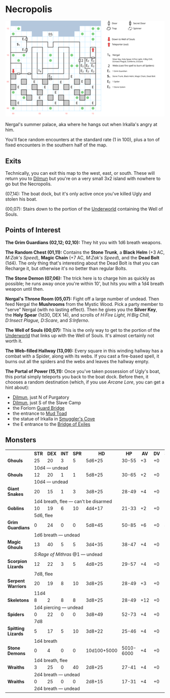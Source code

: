# Necropolis

![map](necropolis.svg)

Nergal's summer palace, aka where he hangs out when Irkalla's angry at him.

You'll face random encounters at the standard rate (1 in 100), plus a ton of fixed encounters in the southern half of the map.

## Exits

Technically, you can exit this map to the west, east, or south. These will return you to [Dilmun](dilmun.md) but you're on a very small 3x2 island with nowhere to go but the Necropolis.

(07,14): The boat dock, but it's only active once you've killed Ugly and stolen his boat.

(00,07): Stairs down to the portion of the [Underworld](magan-underworld.md) containing the Well of Souls.

## Points of Interest

**The Grim Guardians (02,12; 02,10):** They hit you with 1d6 breath weapons.

**The Random Chest (01,11):** Contains the **Stone Trunk**, a **Black Helm** (+3 AC, *M:Zak's Speed*), **Magic Chain** (+7 AC, *M:Zak's Speed*), and the **Dead Bolt** (1d4). The only thing that's interesting about the Dead Bolt is that you can Recharge it, but otherwise it's no better than regular Bolts.

**The Stone Demon (07,06):** The trick here is to charge him as quickly as possible; he runs away once you're within 10', but hits you with a 1d4 breath weapon until then.

**Nergal's Throne Room (05,07):** Fight off a large number of undead. Then feed Nergal the **Mushrooms** from the Mystic Wood. Pick a party member to "serve" Nergal (with no lasting effect). Then he gives you the **Silver Key**, the **Holy Spear** (1d30, DEX 14), and scrolls of *H:Fire Light, H:Big Chill, D:Insect Plague, D:Scare*, and *S:Inferno*.

**The Well of Souls (00,07):** This is the only way to get to the portion of the [Underworld](magan-underworld.md) that links up with the Well of Souls. It's almost certainly not worth it.

**The Web-filled Hallway (13,09):** Every square in this winding hallway has a combat with a Spider, along with its webs. If you cast a fire-based spell, it burns out all the spiders and the webs and leaves the hallway empty.

**The Portal of Power (15,11):** Once you've taken possession of Ugly's boat, this portal simply teleports you back to the boat dock. Before then, it chooses a random destination (which, if you use *Arcane Lore*, you can get a hint about):

- [Dilmun](dilmun.md), just N of Purgatory
- [Dilmun](dilmun.md), just S of the Slave Camp
- the Forlorn [Guard Bridge](guard-bridge-1.md)
- the entrance to [Mud Toad](mud-toad.md)
- the statue of Irkalla in [Smuggler's Cove](smugglers-cove.md)
- the E entrance to the [Bridge of Exiles](bridge-of-exiles.md)

## Monsters

<table>
  <tr>
    <th></th>
    <th>STR</th>
    <th>DEX</th>
    <th>INT</th>
    <th>SPR</th>
    <th>HD</th>
    <th>HP</th>
    <th>AV</th>
    <th>DV</th>
    <th>Speed</th>
    <th>XP</th>
  </tr>
  <tr>
    <td><b>Ghouls</b></td>
    <td>25</td>
    <td>20</td>
    <td>3</td>
    <td>5</td>
    <td>5d6+25</td>
    <td>30-55</td>
    <td>+3</td>
    <td>+0</td>
    <td>20'</td>
    <td>150</td>
  </tr><tr>
    <td></td>
    <td colspan="10">10d4 — undead</td>
  </tr>
  <tr>
    <td><b>Ghouls</b></td>
    <td>12</td>
    <td>20</td>
    <td>1</td>
    <td>1</td>
    <td>5d8+25</td>
    <td>30-65</td>
    <td>+2</td>
    <td>+0</td>
    <td>20'</td>
    <td>150</td>
  </tr><tr>
    <td></td>
    <td colspan="10">10d4 — undead</td>
  </tr>
  <tr>
    <td><b>Giant Snakes</b></td>
    <td>20</td>
    <td>15</td>
    <td>1</td>
    <td>3</td>
    <td>3d8+25</td>
    <td>28-49</td>
    <td>+4</td>
    <td>+0</td>
    <td>00'</td>
    <td>150</td>
  </tr><tr>
    <td></td>
    <td colspan="10">1d4 breath, flee — can't be disarmed</td>
  </tr>
  <tr>
    <td><b>Goblins</b></td>
    <td>10</td>
    <td>19</td>
    <td>6</td>
    <td>10</td>
    <td>4d4+17</td>
    <td>21-33</td>
    <td>+2</td>
    <td>+0</td>
    <td>30'</td>
    <td>30</td>
  </tr><tr>
    <td></td>
    <td colspan="10">5d6, flee</td>
  </tr>
  <tr>
    <td><b>Grim Guardians</b></td>
    <td>0</td>
    <td>24</td>
    <td>0</td>
    <td>0</td>
    <td>5d8+45</td>
    <td>50-85</td>
    <td>+6</td>
    <td>+0</td>
    <td>40'</td>
    <td>200</td>
  </tr><tr>
    <td></td>
    <td colspan="10">1d6 breath — undead</td>
  </tr>
  <tr>
    <td><b>Magic Ghouls</b></td>
    <td>13</td>
    <td>40</td>
    <td>5</td>
    <td>5</td>
    <td>3d4+35</td>
    <td>38-47</td>
    <td>+4</td>
    <td>+0</td>
    <td>20'</td>
    <td>190</td>
  </tr><tr>
    <td></td>
    <td colspan="10"><i>S:Rage of Mithras</i> @1 — undead</td>
  </tr>
  <tr>
    <td><b>Scorpion Lizards</b></td>
    <td>12</td>
    <td>22</td>
    <td>3</td>
    <td>5</td>
    <td>4d8+25</td>
    <td>29-57</td>
    <td>+4</td>
    <td>+0</td>
    <td>30'</td>
    <td>150</td>
  </tr><tr>
    <td></td>
    <td colspan="10">7d8, flee</td>
  </tr>
  <tr>
    <td><b>Serpent Warriors</b></td>
    <td>20</td>
    <td>19</td>
    <td>8</td>
    <td>10</td>
    <td>3d8+25</td>
    <td>28-49</td>
    <td>+3</td>
    <td>+0</td>
    <td>20'</td>
    <td>140</td>
  </tr><tr>
    <td></td>
    <td colspan="10">11d4</td>
  </tr>
  <tr>
    <td><b>Skeletons</b></td>
    <td>8</td>
    <td>2</td>
    <td>8</td>
    <td>8</td>
    <td>3d8+25</td>
    <td>28-49</td>
    <td>+12</td>
    <td>+0</td>
    <td>10'</td>
    <td>170</td>
  </tr><tr>
    <td></td>
    <td colspan="10">1d4 piercing — undead</td>
  </tr>
  <tr>
    <td><b>Spiders</b></td>
    <td>0</td>
    <td>22</td>
    <td>0</td>
    <td>0</td>
    <td>3d8+49</td>
    <td>52-73</td>
    <td>+4</td>
    <td>+0</td>
    <td>90'</td>
    <td>170</td>
  </tr><tr>
    <td></td>
    <td colspan="10">7d8</td>
  </tr>
  <tr>
    <td><b>Spitting Lizards</b></td>
    <td>5</td>
    <td>17</td>
    <td>5</td>
    <td>10</td>
    <td>3d8+22</td>
    <td>25-46</td>
    <td>+4</td>
    <td>+0</td>
    <td>20'</td>
    <td>150</td>
  </tr><tr>
    <td></td>
    <td colspan="10">1d4 breath</td>
  </tr>
  <tr>
    <td><b>Stone Demons</b></td>
    <td>0</td>
    <td>4</td>
    <td>0</td>
    <td>0</td>
    <td>10d100+5000</td>
    <td>5010-6000</td>
    <td>+4</td>
    <td>+0</td>
    <td>30'</td>
    <td>1500</td>
  </tr><tr>
    <td></td>
    <td colspan="10">1d4 breath, flee</td>
  </tr>
  <tr>
    <td><b>Wraiths</b></td>
    <td>3</td>
    <td>25</td>
    <td>0</td>
    <td>40</td>
    <td>2d8+25</td>
    <td>27-41</td>
    <td>+4</td>
    <td>+0</td>
    <td>00'</td>
    <td>180</td>
  </tr><tr>
    <td></td>
    <td colspan="10">2d4 breath — undead</td>
  </tr>
  <tr>
    <td><b>Wraiths</b></td>
    <td>0</td>
    <td>25</td>
    <td>0</td>
    <td>0</td>
    <td>2d8+15</td>
    <td>17-31</td>
    <td>+4</td>
    <td>+0</td>
    <td>00'</td>
    <td>170</td>
  </tr><tr>
    <td></td>
    <td colspan="10">2d4 breath — undead</td>
  </tr>
</table>
